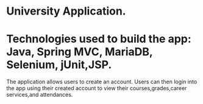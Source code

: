 # University Application.
# Technologies used to build the app: Java, Spring MVC, MariaDB, Selenium, jUnit,JSP.

The application allows users to create an account. Users can then login into the app using their created account to view their courses,grades,career services,and attendances.  
